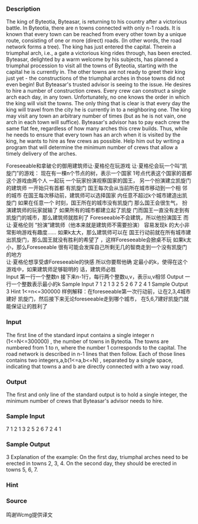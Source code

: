 
### Description
The king of Byteotia, Byteasar, is returning to his country after a victorious battle. In Byteotia, there are n towns connected with only n-1 roads. It is known that every town can be reached from every other town by a unique route, consisting of one or more (direct) roads. (In other words, the road network forms a tree).
The king has just entered the capital. Therein a triumphal arch, i.e., a gate a victorious king rides through, has been erected. Byteasar, delighted by a warm welcome by his subjects, has planned a triumphal procession to visit all the towns of Byteotia, starting with the capital he is currently in.
The other towns are not ready to greet their king just yet - the constructions of the triumphal arches in those towns did not even begin! But Byteasar's trusted advisor is seeing to the issue. He desires to hire a number of construction crews. Every crew can construct a single arch each day, in any town. Unfortunately, no one knows the order in which the king will visit the towns. The only thing that is clear is that every day the king will travel from the city he is currently in to a neighboring one. The king may visit any town an arbitrary number of times (but as he is not vain, one arch in each town will suffice).
Byteasar's advisor has to pay each crew the same flat fee, regardless of how many arches this crew builds. Thus, while he needs to ensure that every town has an arch when it is visited by the king, he wants to hire as few crews as possible. Help him out by writing a program that will determine the minimum number of crews that allow a timely delivery of the arches.

Foreseeable和拿破仑的御用建筑师让·夏格伦在玩游戏
		让·夏格伦会玩一个叫“凯旋门”的游戏：
 现在有一棵n个节点的树，表示一个国家 
1号点代表这个国家的首都 这个游戏由两个人
一起玩 一个玩家扮演视察国家的国王，
另一个扮演建立凯旋门的建筑师 一开始只有首都
有凯旋门 国王每次会从当前所在城市移动到一个相
邻的城市 在国王每次移动前，建筑师可以选择国家
内任意不超过k个城市建造出凯旋门 如果在任意一个
时刻，国王所在的城市没有凯旋门 那么国王会很生气，
扮演建筑师的玩家就输了 如果所有的城市都建立起了凯旋
门而国王一直没有走到有凯旋门的城市，那么建筑师就胜利了
 Foreseeable不会建筑，所以他扮演国王 而让·夏格伦则
“扮演”建筑师（他本来就是建筑师不需要扮演）  容易发现k
的大小非常影响游戏有趣度…… 如果k太大，那么建筑师可以在
国王行动前就在所有城市建出凯旋门，那么国王就没有胜利的希望了
，这样Foreseeable会掀桌不玩 如果k太小，那么Foreseeable
很有可能会发挥自己所剩无几的智商走到一个没有凯旋门的地方  
让·夏格伦想享受虐Foreseeable的快感 所以你要帮他确
定最小的k，使得在这个游戏中，如果建筑师足够聪明的
话，建筑师必胜  
Input 第一行一个整数n 接下来n-1行，每行两个整数u,v，表示u,v相邻 Output 一行一个整数表示最小的k 
Sample Input 
7 1 2 1 3 2 5 2 6 7 2 4 1
 Sample Output
 3 
Hint 1<=n<=300000 
样例解释：在foreseeable第一次行动前，让在2,3,4城市建好
凯旋门，然后接下来无论foreseeable走到哪个城市，
在5,6,7建好凯旋门就能保证让的胜利了  

### Input
The first line of the standard input contains a single integer n (1<=N<=300000) , the number of towns in Byteotia. The towns are numbered from 1 to n, where the number 1 corresponds to the capital.
The road network is described in n-1 lines that then follow. Each of those lines contains two integers,a,b(1<=a,b<=N) , separated by a single space, indicating that towns a and b are directly connected with a two way road.

### Output
The first and only line of the standard output is to hold a single integer, the minimum number of crews that Byteasar's advisor needs to hire.

### Sample Input
7
1 2
1 3
2 5
2 6
7 2
4 1


### Sample Output
3
Explanation of the example: On the first day, triumphal arches need to be erected in towns 2, 3, 4. On the second day, they should be erected in towns 5, 6, 7.

### Hint

### Source
鸣谢Wcmg提供译文